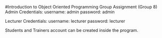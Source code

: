 #Introduction to Object Oriented Programming Group Assignment (Group 8)
Admin Credentials:
username: admin
password: admin

Lecturer Credentials:
username: lecturer
password: lecturer

Students and Trainers account can be created inside the program.
